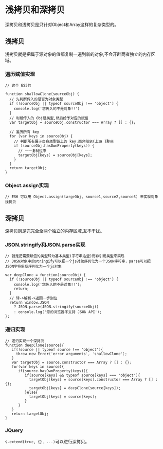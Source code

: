 # 浅拷贝和深拷贝

深拷贝和浅拷贝是只针对Object和Array这样的复杂类型的。

## 浅拷贝

浅拷贝就是把属于源对象的值都复制一遍到新的对象,不会开辟两者独立的内存区域。

### 遍历赋值实现
```
// 这个 ES5的

function shallowClone(sourceObj) {
  // 先判断传入的是否为对象类型
  if (!sourceObj || typeof sourceObj !== 'object') {
    console.log('您传入的不是对象!!')
  }
  // 判断传入的 Obj是类型,然后给予对应的赋值
  var targetObj = sourceObj.constructor === Array ? [] : {};
  
  // 遍历所有 key
  for (var keys in sourceObj) {
    // 判断所有属于自身原型链上的 key,而非继承(上游 )那些
    if (sourceObj.hasOwnProperty(keys)) {
      // 一一复制过来
      targetObj[keys] = sourceObj[keys];
    }
  }
  return targetObj;
}
```

### Object.assign实现

```
// ES6 可以用 Object.assign(targeObj, source1,source2,source3) 来实现对象浅拷贝
```

## 深拷贝

深拷贝则是完完全全两个独立的内存区域,互不干扰。

### JSON.stringify和JSON.parse实现
```
// 就是把需要赋值的类型转为基本类型(字符串这些)而非引用类型来实现
// JOSN对象中的stringify可以把一个js对象序列化为一个JSON字符串，parse可以把JSON字符串反序列化为一个js对象

var deepClone = function(sourceObj) {
  if (!sourceObj || typeof sourceObj !== 'object') {
    console.log('您传入的不是对象!!');
    return;
  }
  // 转->解析->返回一步到位
  return window.JSON
    ? JSON.parse(JSON.stringify(sourceObj))
    : console.log('您的浏览器不支持 JSON API');
};
```

### 递归实现
```
// 递归实现一个深拷贝
function deepClone(source){
   if(!source || typeof source !== 'object'){
     throw new Error('error arguments', 'shallowClone');
   }
   var targetObj = source.constructor === Array ? [] : {};
   for(var keys in source){
      if(source.hasOwnProperty(keys)){
         if(source[keys] && typeof source[keys] === 'object'){
           targetObj[keys] = source[keys].constructor === Array ? [] : {};
           targetObj[keys] = deepClone(source[keys]);
         }else{
           targetObj[keys] = source[keys];
         }
      } 
   }
   return targetObj;
}
```

### JQuery
`$.extend(true, {}, ...)`可以进行深拷贝。